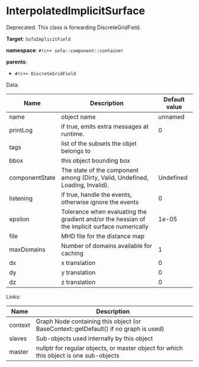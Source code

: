 # InterpolatedImplicitSurface

Deprecated. This class is forwarding DiscreteGridField.


__Target__: `SofaImplicitField`

__namespace__: `#!c++ sofa::component::container`

__parents__: 

- `#!c++ DiscreteGridField`

Data: 

<table>
<thead>
    <tr>
        <th>Name</th>
        <th>Description</th>
        <th>Default value</th>
    </tr>
</thead>
<tbody>
	<tr>
		<td>name</td>
		<td>
object name
</td>
		<td>unnamed</td>
	</tr>
	<tr>
		<td>printLog</td>
		<td>
if true, emits extra messages at runtime.
</td>
		<td>0</td>
	</tr>
	<tr>
		<td>tags</td>
		<td>
list of the subsets the objet belongs to
</td>
		<td></td>
	</tr>
	<tr>
		<td>bbox</td>
		<td>
this object bounding box
</td>
		<td></td>
	</tr>
	<tr>
		<td>componentState</td>
		<td>
The state of the component among (Dirty, Valid, Undefined, Loading, Invalid).
</td>
		<td>Undefined</td>
	</tr>
	<tr>
		<td>listening</td>
		<td>
if true, handle the events, otherwise ignore the events
</td>
		<td>0</td>
	</tr>
	<tr>
		<td>epsilon</td>
		<td>
Tolerance when evaluating the gradient and/or the hessian of the implicit surface numerically
</td>
		<td>1e-05</td>
	</tr>
	<tr>
		<td>file</td>
		<td>
MHD file for the distance map
</td>
		<td></td>
	</tr>
	<tr>
		<td>maxDomains</td>
		<td>
Number of domains available for caching
</td>
		<td>1</td>
	</tr>
	<tr>
		<td>dx</td>
		<td>
x translation
</td>
		<td>0</td>
	</tr>
	<tr>
		<td>dy</td>
		<td>
y translation
</td>
		<td>0</td>
	</tr>
	<tr>
		<td>dz</td>
		<td>
z translation
</td>
		<td>0</td>
	</tr>

</tbody>
</table>

Links: 

| Name | Description |
| ---- | ----------- |
|context|Graph Node containing this object (or BaseContext::getDefault() if no graph is used)|
|slaves|Sub-objects used internally by this object|
|master|nullptr for regular objects, or master object for which this object is one sub-objects|



